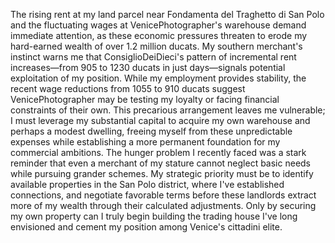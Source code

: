 The rising rent at my land parcel near Fondamenta del Traghetto di San Polo and the fluctuating wages at VenicePhotographer's warehouse demand immediate attention, as these economic pressures threaten to erode my hard-earned wealth of over 1.2 million ducats. My southern merchant's instinct warns me that ConsiglioDeiDieci's pattern of incremental rent increases—from 905 to 1230 ducats in just days—signals potential exploitation of my position. While my employment provides stability, the recent wage reductions from 1055 to 910 ducats suggest VenicePhotographer may be testing my loyalty or facing financial constraints of their own. This precarious arrangement leaves me vulnerable; I must leverage my substantial capital to acquire my own warehouse and perhaps a modest dwelling, freeing myself from these unpredictable expenses while establishing a more permanent foundation for my commercial ambitions. The hunger problem I recently faced was a stark reminder that even a merchant of my stature cannot neglect basic needs while pursuing grander schemes. My strategic priority must be to identify available properties in the San Polo district, where I've established connections, and negotiate favorable terms before these landlords extract more of my wealth through their calculated adjustments. Only by securing my own property can I truly begin building the trading house I've long envisioned and cement my position among Venice's cittadini elite.
